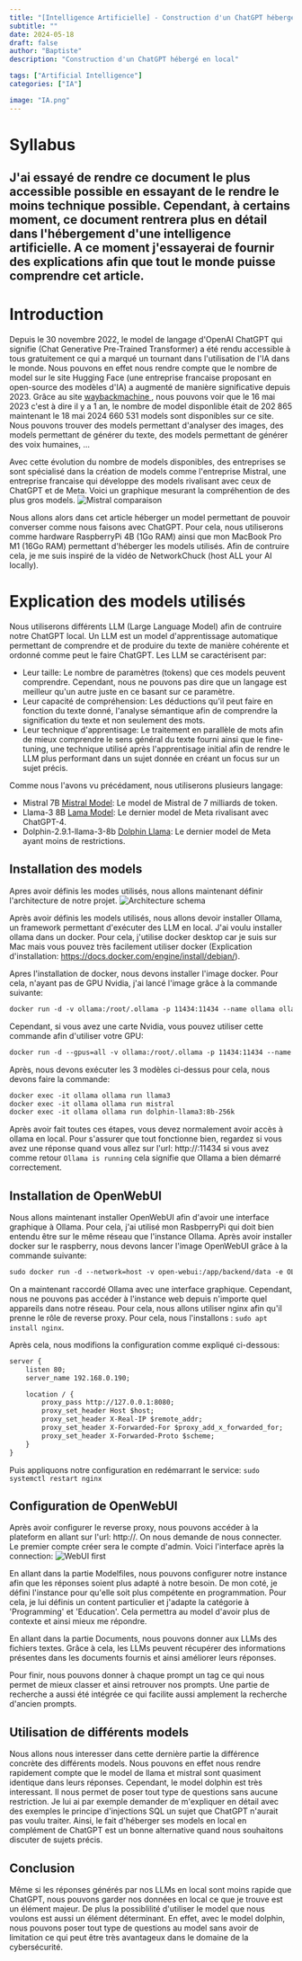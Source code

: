 ```yaml
---
title: "[Intelligence Artificielle] - Construction d'un ChatGPT hébergé en local "
subtitle: ""
date: 2024-05-18
draft: false
author: "Baptiste"
description: "Construction d'un ChatGPT hébergé en local"

tags: ["Artificial Intelligence"]
categories: ["IA"]

image: "IA.png"
---
```


# Syllabus 
J'ai essayé de rendre ce document le plus accessible possible en essayant de le rendre le moins technique possible. Cependant, à certains moment, ce document rentrera plus en détail dans l'hébergement d'une intelligence artificielle. A ce moment j'essayerai de fournir des explications afin que tout le monde puisse comprendre cet article.
---

# Introduction 
Depuis le 30 novembre 2022, le model de langage d'OpenAI ChatGPT qui signifie (Chat Generative Pre-Trained Transformer) a été rendu accessible à tous gratuitement ce qui a marqué un tournant dans l'utilisation de l'IA dans le monde. Nous pouvons en effet nous rendre compte que le nombre de model sur le site Hugging Face (une entreprise francaise proposant en open-source des modèles d'IA) a augmenté de manière significative depuis 2023. Grâce au site [waybackmachine ](https://web.archive.org), nous pouvons voir que le 16 mai 2023 c'est à dire il y a 1 an, le nombre de model disponlible était de 202 865 maintenant le 18 mai 2024 660 531 models sont disponibles sur ce site. Nous pouvons trouver des models permettant d'analyser des images, des models permettant de générer du texte, des models permettant de générer des voix humaines, ... 

Avec cette évolution du nombre de models disponibles, des entreprises se sont spécialisé dans la création de models comme l'entreprise Mistral, une entreprise francaise qui développe des models rivalisant avec ceux de ChatGPT et de Meta. Voici un graphique mesurant la compréhention de des plus gros models. 
![Mistral comparaison](images/ia/Mistral_comparaison.jpeg)

Nous allons alors dans cet article héberger un model permettant de pouvoir converser comme nous faisons avec ChatGPT. Pour cela, nous utiliserons comme hardware RaspberryPi 4B (1Go RAM) ainsi que mon MacBook Pro M1 (16Go RAM) permettant d'héberger les models utilisés. Afin de contruire cela, je me suis inspiré de la vidéo de NetworkChuck (host ALL your AI locally).  

# Explication des models utilisés

Nous utiliserons différents LLM (Large Language Model) afin de contruire notre ChatGPT local. Un LLM est un model d'apprentissage automatique permettant de comprendre et de produire du texte de manière cohérente et ordonné comme peut le faire ChatGPT. Les LLM se caractérisent par: 
- Leur taille: Le nombre de paramètres (tokens) que ces models peuvent comprendre. Cependant, nous ne pouvons pas dire que un langage est meilleur qu'un autre juste en ce basant sur ce paramètre. 
- Leur capacité de compréhension: Les déductions qu'il peut faire en fonction du texte donné, l'analyse sémantique afin de comprendre la signification du texte et non seulement des mots. 
- Leur technique d'apprentisage: Le traitement en parallèle de mots afin de mieux comprendre le sens général du texte fourni ainsi que le fine-tuning, une technique utilisé après l'apprentisage initial afin de rendre le LLM plus performant dans un sujet donnée en créant un focus sur un sujet précis. 

Comme nous l'avons vu précédament, nous utiliserons plusieurs langage:
- Mistral 7B [Mistral Model](https://huggingface.co/mistralai/Mistral-7B-Instruct-v0.2): Le model de Mistral de 7 milliards de token.
- Llama-3 8B [Lama Model](https://huggingface.co/meta-llama/Meta-Llama-3-8B): Le dernier model de Meta rivalisant avec ChatGPT-4.
- Dolphin-2.9.1-llama-3-8b [Dolphin Llama](https://huggingface.co/cognitivecomputations/dolphin-2.9.1-llama-3-8b): Le dernier model de Meta ayant moins de restrictions.

## Installation des models

Apres avoir définis les modes utilisés, nous allons maintenant définir l'architecture de notre projet.
![Architecture schema](images/ia/Schema_Archi.png)


Après avoir définis les models utilisés, nous allons devoir installer Ollama, un framework permettant d'exécuter des LLM en local. J'ai voulu installer ollama dans un docker. Pour cela, j'utilise docker desktop car je suis sur Mac mais vous pouvez très facilement utiliser docker (Explication d'installation: https://docs.docker.com/engine/install/debian/). 

Apres l'installation de docker, nous devons installer l'image docker. Pour cela, n'ayant pas de GPU Nvidia, j'ai lancé l'image grâce à la commande suivante:
```txt
docker run -d -v ollama:/root/.ollama -p 11434:11434 --name ollama ollama/ollama
```
Cependant, si vous avez une carte Nvidia, vous pouvez utiliser cette commande afin d'utiliser votre GPU:
```txt
docker run -d --gpus=all -v ollama:/root/.ollama -p 11434:11434 --name ollama ollama/ollama
```

Après, nous devons exécuter les 3 modèles ci-dessus pour cela, nous devons faire la commande:

```txt
docker exec -it ollama ollama run llama3
docker exec -it ollama ollama run mistral
docker exec -it ollama ollama run dolphin-llama3:8b-256k
```

Après avoir fait toutes ces étapes, vous devez normalement avoir accès à ollama en local. Pour s'assurer que tout fonctionne bien, regardez si vous avez une réponse quand vous allez sur l'url: http://<your-local-ip>:11434 si vous avez comme retour `Ollama is running` cela signifie que Ollama a bien démarré correctement. 


## Installation de OpenWebUI

Nous allons maintenant installer OpenWebUI afin d'avoir une interface graphique à Ollama. Pour cela, j'ai utilisé mon RasbperryPi qui doit bien entendu être sur le même réseau que l'instance Ollama. 
Après avoir installer docker sur le raspberry, nous devons lancer l'image OpenWebUI grâce à la commande suivante:
```txt
sudo docker run -d --network=host -v open-webui:/app/backend/data -e OLLAMA_BASE_URL=http://<server-ip>:11434 --name open-webui --restart always ghcr.io/open-webui/open-webui:main
```

On a maintenant raccordé Ollama avec une interface graphique. Cependant, nous ne pouvons pas accéder à l'instance web depuis n'importe quel appareils dans notre réseau. Pour cela, nous allons utiliser nginx afin qu'il prenne le rôle de reverse proxy. Pour cela, nous l'installons : `sudo apt install nginx`. 

Après cela, nous modifions la configuration comme expliqué ci-dessous:
```txt
server {
    listen 80;
    server_name 192.168.0.190;

    location / {
        proxy_pass http://127.0.0.1:8080;
        proxy_set_header Host $host;
        proxy_set_header X-Real-IP $remote_addr;
        proxy_set_header X-Forwarded-For $proxy_add_x_forwarded_for;
        proxy_set_header X-Forwarded-Proto $scheme;
    }
}
```
Puis appliquons notre configuration en redémarrant le service: `sudo systemctl restart nginx`

## Configuration de OpenWebUI

Après avoir configurer le reverse proxy, nous pouvons accéder à la plateform en allant sur l'url: http://<raspberry-ip>. On nous demande de nous connecter. Le premier compte créer sera le compte d'admin. 
Voici l'interface après la connection:
![WebUI first](images/ia/WebUI.png)

En allant dans la partie Modelfiles, nous pouvons configurer notre instance afin que les réponses soient plus adapté à notre besoin. De mon coté, je défini l'instance pour qu'elle soit plus compétente en programmation. Pour cela, je lui définis un content particulier et j'adapte la catégorie à 'Programming' et 'Education'. Cela permettra au model d'avoir plus de contexte et ainsi mieux me répondre. 

En allant dans la partie Documents, nous pouvons donner aux LLMs des fichiers textes. Grâce à cela, les LLMs peuvent récupérer des informations présentes dans les documents fournis et ainsi améliorer leurs réponses. 

Pour finir, nous pouvons donner à chaque prompt un tag ce qui nous permet de mieux classer et ainsi retrouver nos prompts. Une partie de recherche a aussi été intégrée ce qui facilite aussi amplement la recherche d'ancien prompts.

## Utilisation de différents models

Nous allons nous interesser dans cette dernière partie la différence concrète des différents models. Nous pouvons en effet nous rendre rapidement compte que le model de llama et mistral sont quasiment identique dans leurs réponses. Cependant, le model dolphin est très interessant. Il nous permet de poser tout type de questions sans aucune restriction. Je lui ai par exemple demander de m'expliquer en détail avec des exemples le principe d'injections SQL un sujet que ChatGPT n'aurait pas voulu traiter. Ainsi, le fait d'héberger ses models en local en complément de ChatGPT est un bonne alternative quand nous souhaitons discuter de sujets précis.

## Conclusion

Même si les réponses générés par nos LLMs en local sont moins rapide que ChatGPT, nous pouvons garder nos données en local ce que je trouve est un élément majeur. De plus la possiblilité d'utiliser le model que nous voulons est aussi un élément déterminant. En effet, avec le model dolphin, nous pouvons poser tout type de questions au model sans avoir de limitation ce qui peut être très avantageux dans le domaine de la cybersécurité. 